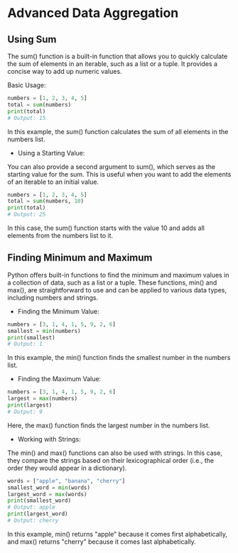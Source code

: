 # Advanced Data Aggregation

## Using Sum

The sum() function is a built-in function that allows you to quickly calculate the sum of elements in an iterable, such as a list or a tuple. It provides a concise way to add up numeric values.

Basic Usage:
```python
numbers = [1, 2, 3, 4, 5]
total = sum(numbers)
print(total)
# Output: 15
```
In this example, the sum() function calculates the sum of all elements in the numbers list.
- Using a Starting Value:

You can also provide a second argument to sum(), which serves as the starting value for the sum. This is useful when you want to add the elements of an iterable to an initial value.
```python
numbers = [1, 2, 3, 4, 5]
total = sum(numbers, 10)
print(total)
# Output: 25
```
In this case, the sum() function starts with the value 10 and adds all elements from the numbers list to it.

## Finding Minimum and Maximum

Python offers built-in functions to find the minimum and maximum values in a collection of data, such as a list or a tuple. These functions, min() and max(), are straightforward to use and can be applied to various data types, including numbers and strings.

- Finding the Minimum Value:
```python
numbers = [3, 1, 4, 1, 5, 9, 2, 6]
smallest = min(numbers)
print(smallest)
# Output: 1
```
In this example, the min() function finds the smallest number in the numbers list.

- Finding the Maximum Value:
```python
numbers = [3, 1, 4, 1, 5, 9, 2, 6]
largest = max(numbers)
print(largest)
# Output: 9
```
Here, the max() function finds the largest number in the numbers list.

- Working with Strings:

The min() and max() functions can also be used with strings. In this case, they compare the strings based on their lexicographical order (i.e., the order they would appear in a dictionary).
```python
words = ["apple", "banana", "cherry"]
smallest_word = min(words)
largest_word = max(words)
print(smallest_word)
# Output: apple
print(largest_word)
# Output: cherry
```
In this example, min() returns "apple" because it comes first alphabetically, and max() returns "cherry" because it comes last alphabetically.
